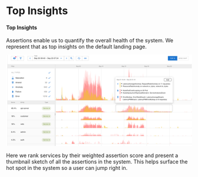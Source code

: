 # Top Insights

#### Top Insights <a href="#howassertsworks-wip-topinsights" id="howassertsworks-wip-topinsights"></a>

Assertions enable us to quantify the overall health of the system. We represent that as top insights on the default landing page.

![](<../.gitbook/assets/Screen Shot 2021-09-27 at 1.29.15 AM.png>)

Here we rank services by their weighted assertion score and present a thumbnail sketch of all the assertions in the system. This helps surface the hot spot in the system so a user can jump right in.
